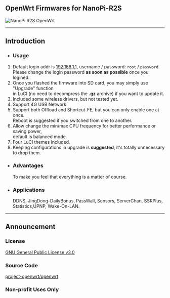 ## OpenWrt Firmwares for NanoPi-R2S
![NanoPi R2S OpenWrt](https://github.com/lovemei2u4ever/r2s/workflows/NanoPi%20R2S%20OpenWrt/badge.svg)
- - -
## Introduction
- ### Usage
1. Default login addr is [192.168.1.1](192.168.2.1), username / password: `root` / `password`.<br/>
 Please change the login password **as soon as possible** once you logined.
2. Once you flashed the firmware into SD card, you may simply use "Upgrade" function<br/>
 in LuCI (no need to decompress the **.gz** archive) if you want to update it.
3. Included some wireless drivers, but not tested yet.
4. Support 4G USB Network.
5. Support both Offload and Shortcut-FE, but you can only enable one at once.<br/>
 Reboot is suggested if you switched from one to another.
6. Allow change the min/max CPU frequency for better performance or saving power,<br/>
 default is balanced mode.
7. Four LuCI themes included.
8. Keeping configurations in upgrade is **suggested**, it's totally unnecessary to drop them.
- ### Advantages
  To make you feel that everything is a matter of course.
- ### Applications
  DDNS, JingDong-DailyBonus, PassWall, Sensors, ServerChan,  SSRPlus, Statistics,UPNP, Wake-On-LAN.
- - -
## Announcement
### License
[GNU General Public License v3.0](https://github.com/1715173329/nanopi-r2s-openwrt/blob/master/LICENSE)
### Source Code
[project-openwrt/openwrt](https://github.com/project-openwrt/openwrt)
### Non-profit Uses Only
